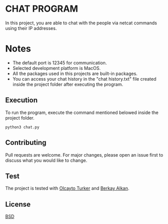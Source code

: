 # CHAT PROGRAM
In this project, you are able to chat with the people via netcat commands using their IP addresses.
# Notes
- The default port is 12345 for communication.
- Selected development platform is MacOS.
- All the packages used in this projects are built-in packages. 
- You can access your chat history in the "chat history.txt" file created inside the project folder after executing the program.
##  Execution
To run the program, execute the command mentioned belowed inside the project folder.
```
python3 chat.py
```
## Contributing
Pull requests are welcome. For major changes, please open an issue first to discuss what you would like to change.

## Test
The project is tested with [Olcayto Turker](https://github.com/olcaytoturker) and [Berkay Alkan](https://github.com/berkayalkan).

## License
[BSD](https://github.com/CMPE487/workshop-1-netcat-chat-sertayy/blob/master/LICENSE)
